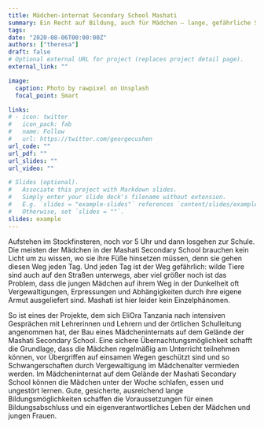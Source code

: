 ```yaml
---
title: Mädchen-internat Secondary School Mashati
summary: Ein Recht auf Bildung, auch für Mädchen – lange, gefährliche Schulwege werden oft zum Grund, die Schule vorzeitig abzubrechen. Doch wer keine abgeschlossene Schulbildung genießen durfte, hat es später doppelt schwer.
tags:
date: "2020-08-06T00:00:00Z"
authors: ["theresa"]
draft: false
# Optional external URL for project (replaces project detail page).
external_link: ""

image:
  caption: Photo by rawpixel on Unsplash
  focal_point: Smart

links:
# - icon: twitter
#   icon_pack: fab
#   name: Follow
#   url: https://twitter.com/georgecushen
url_code: ""
url_pdf: ""
url_slides: ""
url_video: ""

# Slides (optional).
#   Associate this project with Markdown slides.
#   Simply enter your slide deck's filename without extension.
#   E.g. `slides = "example-slides"` references `content/slides/example-slides.md`.
#   Otherwise, set `slides = ""`.
slides: example
---
```


Aufstehen im Stockfinsteren, noch vor 5 Uhr und dann losgehen zur Schule. Die meisten der Mädchen in der Mashati Secondary School brauchen kein Licht um zu wissen, wo sie ihre Füße hinsetzen müssen, denn sie gehen diesen Weg jeden Tag. 
Und jeden Tag ist der Weg gefährlich: wilde Tiere sind auch auf den Straßen unterwegs, aber viel größer noch ist das Problem, dass die jungen Mädchen auf ihrem Weg in der Dunkelheit oft Vergewaltigungen, Erpressungen und
Abhängigkeiten durch ihre eigene Armut ausgeliefert sind. Mashati ist hier leider kein Einzelphänomen. 

So ist eines der Projekte, dem sich EliOra Tanzania nach intensiven Gesprächen mit Lehrerinnen und Lehrern und der örtlichen Schulleitung angenommen hat, der Bau eines Mädcheninternats auf dem Gelände der Mashati Secondary School. Eine sichere Übernachtungsmöglichkeit schafft die Grundlage, dass die Mädchen regelmäßig am Unterricht teilnehmen können, vor Übergriffen auf einsamen Wegen geschützt sind und so Schwangerschaften durch Vergewaltigung im Mädchenalter vermieden werden. Im Mädcheninternat auf dem Gelände der Mashati Secondary School können die Mädchen unter der Woche schlafen, essen
und ungestört lernen.
Gute, gesicherte, ausreichend lange Bildungsmöglichkeiten schaffen die Voraussetzungen für einen Bildungsabschluss und ein eigenverantwortliches Leben der Mädchen und jungen
Frauen.
